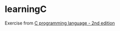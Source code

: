 # learningC
Exercise from [C programming language - 2nd edition](https://seriouscomputerist.atariverse.com/media/pdf/book/C%20Programming%20Language%20-%202nd%20Edition%20(OCR).pdf)
